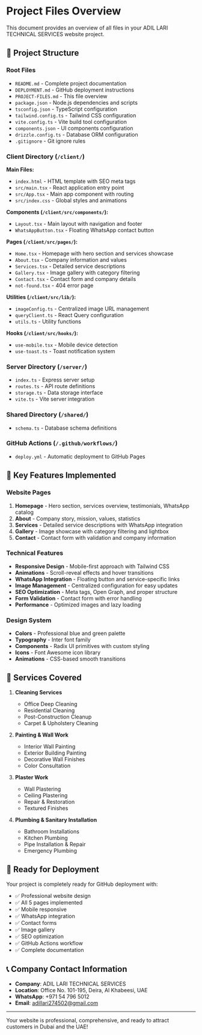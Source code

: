 # Project Files Overview

This document provides an overview of all files in your ADIL LARI TECHNICAL SERVICES website project.

## 📁 Project Structure

### Root Files
- `README.md` - Complete project documentation
- `DEPLOYMENT.md` - GitHub deployment instructions
- `PROJECT-FILES.md` - This file overview
- `package.json` - Node.js dependencies and scripts
- `tsconfig.json` - TypeScript configuration
- `tailwind.config.ts` - Tailwind CSS configuration
- `vite.config.ts` - Vite build tool configuration
- `components.json` - UI components configuration
- `drizzle.config.ts` - Database ORM configuration
- `.gitignore` - Git ignore rules

### Client Directory (`/client/`)
**Main Files:**
- `index.html` - HTML template with SEO meta tags
- `src/main.tsx` - React application entry point
- `src/App.tsx` - Main app component with routing
- `src/index.css` - Global styles and animations

**Components (`/client/src/components/`):**
- `Layout.tsx` - Main layout with navigation and footer
- `WhatsAppButton.tsx` - Floating WhatsApp contact button

**Pages (`/client/src/pages/`):**
- `Home.tsx` - Homepage with hero section and services showcase
- `About.tsx` - Company information and values
- `Services.tsx` - Detailed service descriptions
- `Gallery.tsx` - Image gallery with category filtering
- `Contact.tsx` - Contact form and company details
- `not-found.tsx` - 404 error page

**Utilities (`/client/src/lib/`):**
- `imageConfig.ts` - Centralized image URL management
- `queryClient.ts` - React Query configuration
- `utils.ts` - Utility functions

**Hooks (`/client/src/hooks/`):**
- `use-mobile.tsx` - Mobile device detection
- `use-toast.ts` - Toast notification system

### Server Directory (`/server/`)
- `index.ts` - Express server setup
- `routes.ts` - API route definitions
- `storage.ts` - Data storage interface
- `vite.ts` - Vite server integration

### Shared Directory (`/shared/`)
- `schema.ts` - Database schema definitions

### GitHub Actions (`/.github/workflows/`)
- `deploy.yml` - Automatic deployment to GitHub Pages

## 🎨 Key Features Implemented

### Website Pages
1. **Homepage** - Hero section, services overview, testimonials, WhatsApp catalog
2. **About** - Company story, mission, values, statistics
3. **Services** - Detailed service descriptions with WhatsApp integration
4. **Gallery** - Image showcase with category filtering and lightbox
5. **Contact** - Contact form with validation and company information

### Technical Features
- **Responsive Design** - Mobile-first approach with Tailwind CSS
- **Animations** - Scroll-reveal effects and hover transitions
- **WhatsApp Integration** - Floating button and service-specific links
- **Image Management** - Centralized configuration for easy updates
- **SEO Optimization** - Meta tags, Open Graph, and proper structure
- **Form Validation** - Contact form with error handling
- **Performance** - Optimized images and lazy loading

### Design System
- **Colors** - Professional blue and green palette
- **Typography** - Inter font family
- **Components** - Radix UI primitives with custom styling
- **Icons** - Font Awesome icon library
- **Animations** - CSS-based smooth transitions

## 📱 Services Covered

1. **Cleaning Services**
   - Office Deep Cleaning
   - Residential Cleaning
   - Post-Construction Cleanup
   - Carpet & Upholstery Cleaning

2. **Painting & Wall Work**
   - Interior Wall Painting
   - Exterior Building Painting
   - Decorative Wall Finishes
   - Color Consultation

3. **Plaster Work**
   - Wall Plastering
   - Ceiling Plastering
   - Repair & Restoration
   - Textured Finishes

4. **Plumbing & Sanitary Installation**
   - Bathroom Installations
   - Kitchen Plumbing
   - Pipe Installation & Repair
   - Emergency Plumbing

## 🚀 Ready for Deployment

Your project is completely ready for GitHub deployment with:
- ✅ Professional website design
- ✅ All 5 pages implemented
- ✅ Mobile responsive
- ✅ WhatsApp integration
- ✅ Contact forms
- ✅ Image gallery
- ✅ SEO optimization
- ✅ GitHub Actions workflow
- ✅ Complete documentation

## 📞 Company Contact Information

- **Company**: ADIL LARI TECHNICAL SERVICES
- **Location**: Office No. 101-195, Deira, Al Khabeesi, UAE
- **WhatsApp**: +971 54 796 5012
- **Email**: adillari274502@gmail.com

---

Your website is professional, comprehensive, and ready to attract customers in Dubai and the UAE!